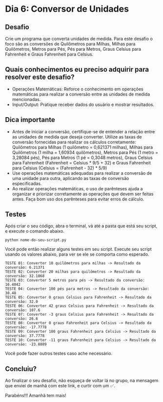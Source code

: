 # Dia 6: Conversor de Unidades

## Desafio
Crie um programa que converta unidades de medida. Para este desafio o foco são as conversões de Quilômetros para Milhas, Milhas para Quilômetros, Metros para Pés, Pés para Metros, Graus Celsius para Fahrenheit e Graus Fahrenheit para Celsius.

## Quais conhecimentos eu preciso adquirir para resolver este desafio?
- Operações Matemáticas: Reforce o conhecimento em operações matemáticas para realizar a conversão entre as unidades de medida mencionadas.
- Input/Output: Pratique receber dados do usuário e mostrar resultados.

## Dica importante
- Antes de iniciar a conversão, certifique-se de entender a relação entre as unidades de medida que deseja converter. Utilize as taxas de conversão fornecidas para realizar os cálculos corretamente: Quilômetros para Milhas (1 quilômetro = 0,621371 milhas), Milhas para Quilômetros (1 milha = 1,60934 quilômetros), Metros para Pés (1 metro = 3,28084 pés), Pés para Metros (1 pé = 0,3048 metros), Graus Celsius para Fahrenheit (Fahrenheit = Celsius * 9/5 + 32) e Graus Fahrenheit para Celsius (Celsius = (Fahrenheit - 32) * 5/9)
- Use operações matemáticas adequadas para realizar a conversão de uma unidade para outra, aplicando as taxas de conversão especificadas.
- Ao realizar operações matemáticas, o uso de parênteses ajuda a organizar e priorizar corretamente as operações que devem ser feitas antes. Faça bom uso dos parênteses para evitar erros de cálculo.

## Testes

Após criar o seu código, abra o terminal, vá até a pasta que está seu script, e execute o comando abaixo.

```
python nome-do-seu-script.py
```

Você pode então realizar alguns testes em seu script. Execute seu script usando os valores abaixo, para ver se ele se comporta como esperado.

```
TESTE 01: Converter 10 quilômetros para milhas -> Resultado da conversão: 6.21371
TESTE 02: Converter 20 milhas para quilômetros -> Resultado da conversão: 32.1868
TESTE 03: Converter 5 metros para pés -> Resultado da conversão: 16.4042
TESTE 04: Converter 100 pés para metros -> Resultado da conversão: 30.48
TESTE 05: Converter 0 graus Celsius para Fahrenheit -> Resultado da conversão: 32.0
TESTE 06: Converter 42 graus Celsius para Fahrenheit -> Resultado da conversão: 107.6
TESTE 07: Converter -3 graus Celsius para Fahrenheit -> Resultado da conversão: 26.6
TESTE 08: Converter 0 graus Fahrenheit para Celsius -> Resultado da conversão: -17.7778
TESTE 09: Converter 100 graus Fahrenheit para Celsius -> Resultado da conversão: 37.7778
TESTE 10: Converter -11 graus Fahrenheit para Celsius -> Resultado da conversão: -23.8889
```

Você pode fazer outros testes caso ache necessário.

## Concluiu?

Ao finalizar o seu desafio, não esqueça de voltar lá no grupo, na mensagem que enviei de manhã com este link, e curtir com um ✅.

Parabéns!!! Amanhã tem mais! 